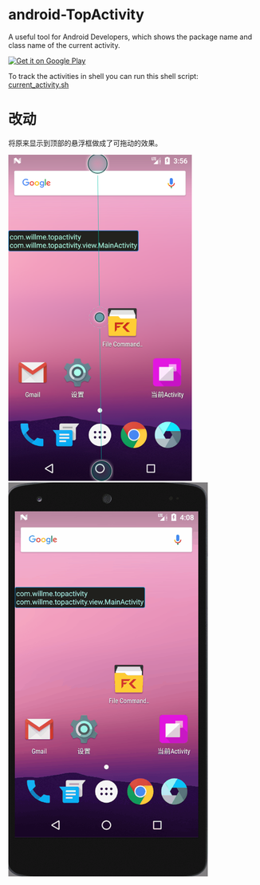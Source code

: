 
# android-TopActivity
A useful tool for Android Developers, which shows the package name and class name of the current activity.

<a href='https://play.google.com/store/apps/details?id=com.willme.topactivity'><img alt='Get it on Google Play' src='https://play.google.com/intl/en_us/badges/images/generic/en_badge_web_generic.png' width='200'/></a>

To track the activities in shell you can run this shell script: [current_activity.sh](https://gist.github.com/109021017/43e7f5ad1361ad9caa3e)

# 改动

将原来显示到顶部的悬浮框做成了可拖动的效果。

![效果图](https://github.com/KosmoSakura/android-TopActivity/raw/master/img/Snipaste_2018.png)
![效果图](https://github.com/KosmoSakura/android-TopActivity/raw/master/img/Animation.gif)